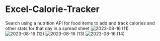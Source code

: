 
# Excel-Calorie-Tracker 
Search using a nutrition API for food items to add and track calories and other stats for that day in a spread sheet
![2023-08-16 (11)](https://github.com/a-usmani/Excel-Calorie-Tracker/assets/105238278/6ee811bd-df6d-4aa3-a59a-7392b46822e1)
![2023-08-16 (12)](https://github.com/a-usmani/Excel-Calorie-Tracker/assets/105238278/2a4bcf17-e7b8-47e7-9912-89cd57439377)
![2023-08-16 (13)](https://github.com/a-usmani/Excel-Calorie-Tracker/assets/105238278/9f337bff-ba52-4297-8478-3b6cd30c800e)
![2023-08-16 (14)](https://github.com/a-usmani/Excel-Calorie-Tracker/assets/105238278/0ff0f66c-104e-438a-9c8f-97c2b357fce7)

